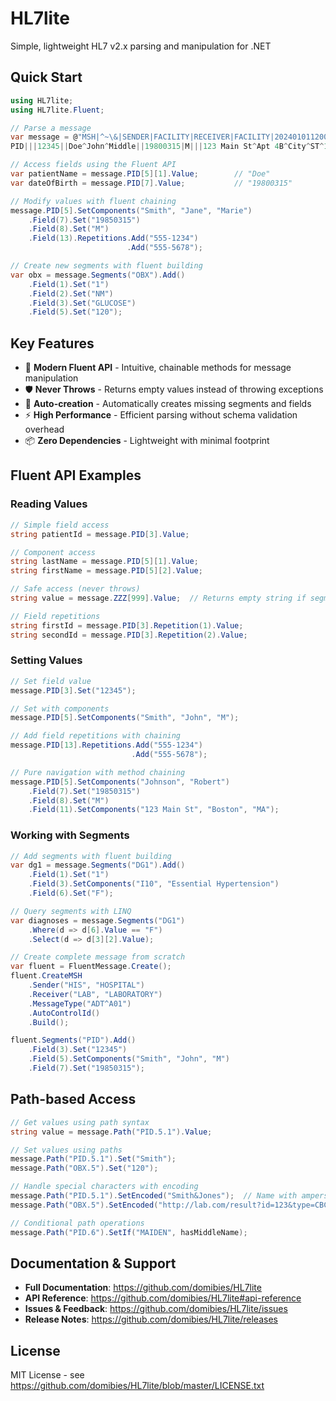 # HL7lite

Simple, lightweight HL7 v2.x parsing and manipulation for .NET

## Quick Start

```csharp
using HL7lite;
using HL7lite.Fluent;

// Parse a message
var message = @"MSH|^~\&|SENDER|FACILITY|RECEIVER|FACILITY|20240101120000||ADT^A01|123456|P|2.5
PID|||12345||Doe^John^Middle||19800315|M|||123 Main St^Apt 4B^City^ST^12345".ToFluentMessage();

// Access fields using the Fluent API
var patientName = message.PID[5][1].Value;        // "Doe"
var dateOfBirth = message.PID[7].Value;           // "19800315"

// Modify values with fluent chaining
message.PID[5].SetComponents("Smith", "Jane", "Marie")
    .Field(7).Set("19850315")
    .Field(8).Set("M")
    .Field(13).Repetitions.Add("555-1234")
                          .Add("555-5678");

// Create new segments with fluent building
var obx = message.Segments("OBX").Add()
    .Field(1).Set("1")
    .Field(2).Set("NM")
    .Field(3).Set("GLUCOSE")
    .Field(5).Set("120");
```

## Key Features

- 🎯 **Modern Fluent API** - Intuitive, chainable methods for message manipulation
- 🛡️ **Never Throws** - Returns empty values instead of throwing exceptions
- 🔧 **Auto-creation** - Automatically creates missing segments and fields
- ⚡ **High Performance** - Efficient parsing without schema validation overhead
- 📦 **Zero Dependencies** - Lightweight with minimal footprint

## Fluent API Examples

### Reading Values
```csharp
// Simple field access
string patientId = message.PID[3].Value;

// Component access
string lastName = message.PID[5][1].Value;
string firstName = message.PID[5][2].Value;

// Safe access (never throws)
string value = message.ZZZ[999].Value;  // Returns empty string if segment doesn't exist

// Field repetitions
string firstId = message.PID[3].Repetition(1).Value;
string secondId = message.PID[3].Repetition(2).Value;
```

### Setting Values
```csharp
// Set field value
message.PID[3].Set("12345");

// Set with components
message.PID[5].SetComponents("Smith", "John", "M");

// Add field repetitions with chaining
message.PID[13].Repetitions.Add("555-1234")
                           .Add("555-5678");

// Pure navigation with method chaining
message.PID[5].SetComponents("Johnson", "Robert")
    .Field(7).Set("19850315")
    .Field(8).Set("M")
    .Field(11).SetComponents("123 Main St", "Boston", "MA");
```

### Working with Segments
```csharp
// Add segments with fluent building
var dg1 = message.Segments("DG1").Add()
    .Field(1).Set("1")
    .Field(3).SetComponents("I10", "Essential Hypertension")
    .Field(6).Set("F");

// Query segments with LINQ
var diagnoses = message.Segments("DG1")
    .Where(d => d[6].Value == "F")
    .Select(d => d[3][2].Value);

// Create complete message from scratch
var fluent = FluentMessage.Create();
fluent.CreateMSH
    .Sender("HIS", "HOSPITAL")
    .Receiver("LAB", "LABORATORY")
    .MessageType("ADT^A01")
    .AutoControlId()
    .Build();

fluent.Segments("PID").Add()
    .Field(3).Set("12345")
    .Field(5).SetComponents("Smith", "John", "M")
    .Field(7).Set("19850315");
```

## Path-based Access
```csharp
// Get values using path syntax
string value = message.Path("PID.5.1").Value;

// Set values using paths
message.Path("PID.5.1").Set("Smith");
message.Path("OBX.5").Set("120");

// Handle special characters with encoding
message.Path("PID.5.1").SetEncoded("Smith&Jones");  // Name with ampersand
message.Path("OBX.5").SetEncoded("http://lab.com/result?id=123&type=CBC");

// Conditional path operations
message.Path("PID.6").SetIf("MAIDEN", hasMiddleName);
```

## Documentation & Support

- **Full Documentation**: https://github.com/domibies/HL7lite
- **API Reference**: https://github.com/domibies/HL7lite#api-reference
- **Issues & Feedback**: https://github.com/domibies/HL7lite/issues
- **Release Notes**: https://github.com/domibies/HL7lite/releases

## License

MIT License - see https://github.com/domibies/HL7lite/blob/master/LICENSE.txt